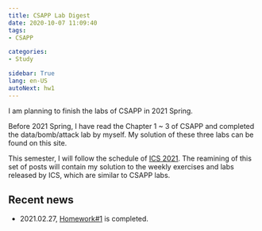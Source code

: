```yaml
---
title: CSAPP Lab Digest
date: 2020-10-07 11:09:40
tags: 
- CSAPP

categories: 
- Study

sidebar: True
lang: en-US
autoNext: hw1
---
```


I am planning to finish the labs of CSAPP in 2021 Spring.

<!-- more -->

Before 2021 Spring, I have read the Chapter 1 ~ 3 of CSAPP and completed the data/bomb/attack lab by myself. My solution of these three labs can be found on this site.

This semester, I will follow the schedule of [ICS 2021](https://ipads.se.sjtu.edu.cn/courses/ics/schedule.shtml). The reamining of this set of posts will contain my solution to the weekly exercises and labs released by ICS, which are similar to CSAPP labs.


## Recent news

- 2021.02.27, [Homework#1](./hw1/) is completed.